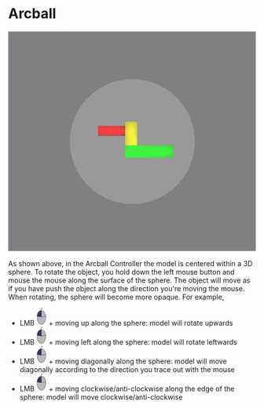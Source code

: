 # Arcball

![Screenshot showing the Arcball Controller](images/arcball.png)

As shown above, in the Arcball Controller the model is centered within a 3D sphere. To rotate the object, you hold down the left mouse button and mouse the mouse along the surface of the sphere. The object will move as if you have push the object along the direction you're moving the mouse. When rotating, the sphere will become more opaque. For example,

- <span class="instruction">LMB ![Left Mouse Button](images/LMB_click.png) + moving up along the sphere</span>: model will rotate upwards
- <span class="instruction">LMB ![Left Mouse Button](images/LMB_click.png) + moving left along the sphere</span>: model will rotate leftwards
- <span class="instruction">LMB ![Left Mouse Button](images/LMB_click.png) + moving diagonally along the sphere</span>: model will move diagonally according to the direction you trace out with the mouse
- <span class="instruction">LMB ![Left Mouse Button](images/LMB_click.png) + moving clockwise/anti-clockwise along the edge of the sphere</span>: model will move clockwise/anti-clockwise
